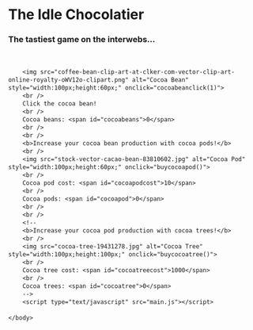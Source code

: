 <html>
	<head>
		<link rel="stylesheet" type="text/css" href="interface.css" />
	</head>
	<body>
	<h1>The Idle Chocolatier</h1>
	<h3>The tastiest game on the interwebs...</h3>
	<br/>
		
		<img src="coffee-bean-clip-art-at-clker-com-vector-clip-art-online-royalty-oWV12o-clipart.png" alt="Cocoa Bean" style="width:100px;height:60px;" onclick="cocoabeanclick(1)">
		<br />
		Click the cocoa bean!
		<br />
		Cocoa beans: <span id="cocoabeans">0</span>
		<br />
		<br />
		<b>Increase your cocoa bean production with cocoa pods!</b>
		<br />
		<img src="stock-vector-cacao-bean-83810602.jpg" alt="Cocoa Pod" style="width:100px;height:60px;" onclick="buycocoapod()">
		<br />
		Cocoa pod cost: <span id="cocoapodcost">10</span>
		<br />
		Cocoa pods: <span id="cocoapod">0</span>
		<br />
		<br />
		<!--
		<b>Increase your cocoa pod production with cocoa trees!</b>
		<br />
		<img src="cocoa-tree-19431278.jpg" alt="Cocoa Tree" style="width:100px;height:100px;" onclick="buycocoatree()">
		<br />
		Cocoa tree cost: <span id="cocoatreecost">1000</span>
		<br />
		Cocoa trees: <span id="cocoatree">0</span>
		-->
		<script type="text/javascript" src="main.js"></script>
	
	</body>
</html>
